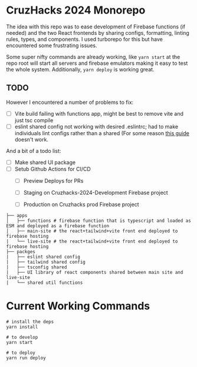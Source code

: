 # CruzHacks 2024 Monorepo

The idea with this repo was to ease development of Firebase functions (if needed) and the two React frontends by sharing configs, formatting, linting rules, types, and components. I used turborepo for this but have encountered some frustrating issues.

Some super nifty commands are already working, like `yarn start` at the repo root will start all servers and firebase emulators making it easy to test the whole system. Additionally, `yarn deploy` is working great.

## TODO

However I encountered a number of problems to fix:
- [ ] Vite build failing with functions app, might be best to remove vite and just tsc compile
- [ ] eslint shared config not working with desired .eslintrc; had to make individuals lint configs rather than a shared (For some reason [this guide](https://turbo.build/repo/docs/handbook/linting/eslint) doesn't work.

And a bit of a todo list:
- [ ] Make shared UI package
- [ ] Setub Github Actions for CI/CD
  - [ ] Preview Deploys for PRs
  - [ ] Staging on Cruzhacks-2024-Development Firebase project
  - [ ] Production on Cruzhacks prod Firebase project


```
├── apps
│   ├── functions # firebase function that is typescript and loaded as ESM and deployed as a firebase function
│   ├── main-site # the react+tailwind+vite front end deployed to firebase hosting
|   └── live-site # the react+tailwind+vite front end deployed to firebase hosting
├── packges
|   ├── eslint shared config
|   ├── tailwind shared config
|   ├── tsconfig shared
|   ├── UI library of react components shared between main site and live-site
|   └── shared util functions
```

# Current Working Commands

```
# install the deps
yarn install

# to develop
yarn start

# to deploy
yarn run deploy
```
